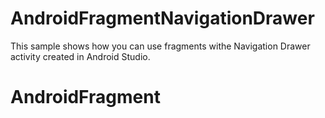 # AndroidFragmentNavigationDrawer

This sample shows how you can use fragments withe Navigation Drawer activity created in Android Studio.
# AndroidFragment
